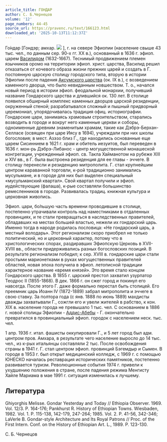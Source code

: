```yaml
---
article_title: ГОНДАР
author: С. Б.Чернецов
volume: '12'
page_numbers: 44-45
source_url: https://pravenc.ru/text/166123.html
downloaded_at: '2025-10-13T11:12:37Z'
---
```


Го́ндар [Гондэр; амхар. ![](https://pravenc.ru/char/26110/xdcxf8qxd9R/image.png) ], г. на севере Эфиопии (население свыше 43 тыс. чел., по данным сер. 90-х гг. ХХ в.), основанный в 1636 г. эфиоп. царем [Василидом](https://pravenc.ru/text/Василидом.html) (1632-1667). Теснимый продвижением племен язычников оромо на территории эфиоп. христ. царства, Василид решил отказаться от кочевого образа жизни прежних царей и создать в Г. постоянную царскую столицу городского типа, вторую в истории Эфиопии после падения [Аксумского царства](<https://pravenc.ru/text/Аксумское царство.html>) (ок. IX в.), с возведением каменного дворца, что было невиданным новшеством. Т. о., начался новый период в истории эфиоп. феодальной монархии, получивший название Гондарского царства и длившийся ок. 130 лет. В столице появился обширный комплекс каменных дворцов царской резиденции, окруженный стеной; разрабатывался сложный и пышный придворный церемониал, упорядочивалась традиция офиц. историографии. Гондарские цари, занимаясь храмовым строительством, старались возводить в городе и вокруг него каменные церкви и соборы, одноименные древним знаменитым храмам, такие как Дэбрэ-Берхан-Селласе (освящен при царе Иясу в 1694), учреждали при них школы богословия; в мест. Азэзо близ Г., где находились основанные еще царем Сисиннием в 1621 г. храм и обитель иезуитов, был переведен в 1636 г. мон-рь Дэбрэ-Либанос - центр могущественной монашеской конгрегации, учрежденный эфиоп. св. Такла Хайманотом на рубеже XIII и XIV вв., в Г. была выстроена резиденция для ее главы - эччеге. В столицу перенесли и резиденцию митрополита. Г. стал крупнейшим центром караванной торговли, к-рой традиционно занимались мусульмане, и в городе для них был выделен специальный «мусульманский квартал». Свой квартал получили и эфиоп. иудействующие (фалаша), к-рые составляли большинство ремесленников в городе. Развивалась традиц. книжная культура и церковная живопись.

Эфиоп. цари, бо́льшую часть времени проводившие в столице, постепенно утрачивали контроль над наместниками в отдаленных провинциях, и те стали превращаться в наследственных правителей, обладавших на местах большей властью, нежели их гондарский царь. Именно тогда в народе родилась пословица: «Не гондарский царь, а местный володарь». Этот регионализм скоро приобрел не только политический, но и церковный характер, потому что в христологических спорах, раздиравших Эфиопскую Церковь в XVII-XVIII вв., области придерживались разных богословских позиций. В результате регионализм победил; к сер. XVIII в. гондарские цари стали простыми марионетками в руках могущественных правителей областей, новая эпоха получила в эфиоп. летописной традиции характерное название «время князей». Это время стало концом Гондарского царства. В 1855 г. царский престол захватил узурпатор Теодрос II (1855-1868). В дек. 1866 г. он сжег город и покинул его навсегда. После этого Г. даже формально перестал быть столицей. Его преемник царь Иоанн IV (1872-1889) забрал митрополита и эччеге в свою ставку. За полтора года (с янв. 1888 по июнь 1889) махдисты дважды захватывали Г., сожгли его и увели жителей в рабство, к кон. XIX в. население города не превышало 1 тыс. чел. С основанием в 1886 г. новой столицы Эфиопии - [Аддис-Абебы](https://pravenc.ru/text/Аддис-Абебы.html) - Г. окончательно превратился в провинциальный эфиоп. городок с населением неск. тыс. чел.

1 апр. 1936 г. итал. фашисты оккупировали Г., и 5 лет город был адм. центром пров. Амхара, в результате чего население выросло до 14 тыс. чел., из к-рых итальянцы составляли 2 тыс. После освобождения страны в 1941 г. Г. стал центром эфиоп. провинций Бэгемдыр и Сымен. В городе в 1953 г. был открыт медицинский колледж, с 1969 г. с помощью ЮНЕСКО началась реставрация исторических памятников, постепенно развивается туризм. Революционные события 1974 г. привели к ухудшению положения в стране, после падения режима Менгисту Хайле Мариама в мае 1991 г. ситуация изменилась к лучшему.

## Литература

Ghiyorghis Melisse. Gondar Yesterday and Today // Ethiopia Observer. 1969. Vol. 12/3. P. 164-176; Pankhurst R. History of Ethiopian Towns. Wiesbaden, 1982. Vol. 1. P. 115-138, 142-179, 247-264; 1985. Vol. 2. P. 41-56, 342-346; LaVerle B. Gondar-style Architecture and Its Royal Patrons // Proc. of the First Intern. Conf. on the History of Ethiopian Art. L., 1989. P. 123-130.

С. Б.  Чернецов
